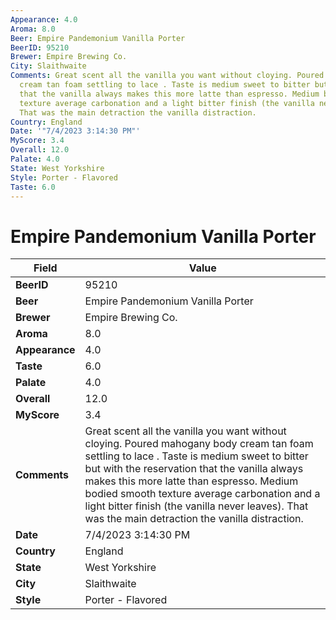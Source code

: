 ```yaml
---
Appearance: 4.0
Aroma: 8.0
Beer: Empire Pandemonium Vanilla Porter
BeerID: 95210
Brewer: Empire Brewing Co.
City: Slaithwaite
Comments: Great scent all the vanilla you want without cloying. Poured mahogany body
  cream tan foam settling to lace . Taste is medium sweet to bitter but with the reservation
  that the vanilla always makes this more latte than espresso. Medium bodied smooth
  texture average carbonation and a light bitter finish (the vanilla never leaves).
  That was the main detraction the vanilla distraction.
Country: England
Date: '"7/4/2023 3:14:30 PM"'
MyScore: 3.4
Overall: 12.0
Palate: 4.0
State: West Yorkshire
Style: Porter - Flavored
Taste: 6.0
---
```


# Empire Pandemonium Vanilla Porter

| Field         | Value |
|---------------|-------|
| **BeerID** | 95210 |
| **Beer** | Empire Pandemonium Vanilla Porter |
| **Brewer** | Empire Brewing Co. |
| **Aroma** | 8.0 |
| **Appearance** | 4.0 |
| **Taste** | 6.0 |
| **Palate** | 4.0 |
| **Overall** | 12.0 |
| **MyScore** | 3.4 |
| **Comments** | Great scent all the vanilla you want without cloying. Poured mahogany body cream tan foam settling to lace . Taste is medium sweet to bitter but with the reservation that the vanilla always makes this more latte than espresso. Medium bodied smooth texture average carbonation and a light bitter finish (the vanilla never leaves). That was the main detraction the vanilla distraction. |
| **Date** | 7/4/2023 3:14:30 PM |
| **Country** | England |
| **State** | West Yorkshire |
| **City** | Slaithwaite |
| **Style** | Porter - Flavored |
